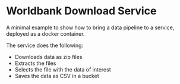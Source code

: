 
<!-- README.md is generated from README.Rmd. Please edit that file -->

# Worldbank Download Service

<!-- badges: start -->
<!-- badges: end -->

A minimal example to show how to bring a data pipeline to a service, deployed as
a docker container.

The service does the following:

- Downloads data as zip files
- Extracts the files
- Selects the file with the data of interest
- Saves the data as CSV in a bucket

